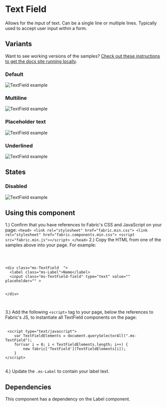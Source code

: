 # Text Field
Allows for the input of text. Can be a single line or multiple lines. Typically used to accept user input within a form.

## Variants

Want to see working versions of the samples? [Check out these instructions to get the docs site running locally](https://github.com/OfficeDev/office-ui-fabric-js#clone-build-and-view-the-docs).

### Default


![TextField example](https://raw.githubusercontent.com/OfficeDev/office-ui-fabric-js/master/ghdocs/component_images/TextField-default.png)


### Multiline


![TextField example](https://raw.githubusercontent.com/OfficeDev/office-ui-fabric-js/master/ghdocs/component_images/TextField-multiline.png)


### Placeholder text


![TextField example](https://raw.githubusercontent.com/OfficeDev/office-ui-fabric-js/master/ghdocs/component_images/TextField-placeholdertext.png)


### Underlined


![TextField example](https://raw.githubusercontent.com/OfficeDev/office-ui-fabric-js/master/ghdocs/component_images/TextField-underlined.png)


## States

### Disabled


![TextField example](https://raw.githubusercontent.com/OfficeDev/office-ui-fabric-js/master/ghdocs/component_images/TextField-disabled.png)


## Using this component
1.) Confirm that you have references to Fabric's CSS and JavaScript on your page:
    ```
    <head>
        <link rel="stylesheet" href="fabric.min.css">
        <link rel="stylesheet" href="fabric.components.min.css">
        <script src="fabric.min.js"></script>
    </head>
    ```
2.) Copy the HTML from one of the samples above into your page. For example:

<pre>
    <code>
 

&lt;div class&#x3D;&quot;ms-TextField  &quot;&gt;
  &lt;label class&#x3D;&quot;ms-Label&quot;&gt;Name&lt;/label&gt;
  &lt;input class&#x3D;&quot;ms-TextField-field&quot; type&#x3D;&quot;text&quot; value&#x3D;&quot;&quot; placeholder&#x3D;&quot;&quot; &gt;
  
  
&lt;/div&gt;

    </code>
</pre>

3.) Add the following `<script>` tag to your page, below the references to Fabric's JS, to instantiate all TextField components on the page:

<pre>
    <code>
 &lt;script type&#x3D;&quot;text/javascript&quot;&gt;
    var TextFieldElements &#x3D; document.querySelectorAll(&quot;.ms-TextField&quot;);
    for(var i &#x3D; 0; i &lt; TextFieldElements.length; i++) {
        new fabric[&#x27;TextField&#x27;](TextFieldElements[i]);
    }
&lt;/script&gt;
    </code>
</pre>

4.) Update the `.ms-Label` to contain your label text.

## Dependencies
This component has a dependency on the Label component.
